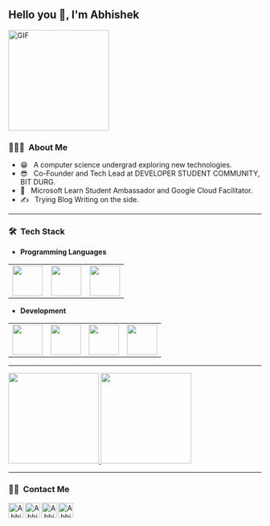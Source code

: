 <h2> Hello you 👋, I'm Abhishek</h2>
<img alt="GIF" src="https://media.giphy.com/media/l3q2GDh3wQqVWSiGY/giphy.gif" width = 200/>

<h3> 🧝🏻‍💻 &nbsp;About Me </h3>

- 😁 &nbsp; A computer science undergrad exploring new technologies.
- 😎 &nbsp; Co-Founder and Tech Lead at DEVELOPER STUDENT COMMUNITY, BIT DURG.
- 🌱 &nbsp; Microsoft Learn Student Ambassador and Google Cloud Facilitator.
- ✍️ &nbsp; Trying Blog Writing on the side.

---------------------------------------------------------------------------------------------------------------------------------------------------------------------------------
<h3> 🛠 &nbsp;Tech Stack</h3>

- **Programming Languages**
<table>
<tbody>
 <tr>
<td align="center" width="33%">
<img height=60px src="https://www.vectorlogo.zone/logos/javascript/javascript-horizontal.svg"> 
</td>
<td align="center" width="33%">
<img height=60px src="https://www.vectorlogo.zone/logos/java/java-ar21.svg"> 
</td>
<td align="center" width="33%">
<img height=60px src="https://www.vectorlogo.zone/logos/python/python-ar21.svg"> 
</td>
</tr>
</tbody>
</table>


- **Development**
<table>
<tbody>
 <tr>
<td align="center" width="25%">
<img height=60px src="https://www.vectorlogo.zone/logos/reactjs/reactjs-ar21.svg"> 
</td>
<td align="center" width="25%">
<img height=60px src="https://www.vectorlogo.zone/logos/nodejs/nodejs-ar21.svg"> 
</td>
<td align="center" width="25%">
<img height=60px src="https://www.vectorlogo.zone/logos/firebase/firebase-ar21.svg"> 
</td>
 <td align="center" width="25%">
<img height=60px src="https://www.vectorlogo.zone/logos/djangoproject/djangoproject-ar21.svg"> 
</td>
</tr>
</tbody>
</table>

---------------------------------------------------------------------------------------------------------------------------------------------------------------------------------

<a href="https://github.com/AVS1508">
  <img height="180em" src="https://github-readme-stats.vercel.app/api?username=fazer1929&theme=radical&show_icons=true" />
  <img height="180em" src="https://github-readme-stats.vercel.app/api/top-langs/?username=fazer1929&theme=radical&layout=compact" />
</a>

<br/>

---------------------------------------------------------------------------------------------------------------------------------------------------------------------------------
<h3> 🤝🏻 &nbsp;Contact Me </h3>

<p align="center">
  
<a href="https://abhishekagrawal.netlify.app/" target="_blank">
  <img align="left" alt="Abhishek's Website" width="30px" src="https://img.icons8.com/pastel-glyph/64/000000/web-design--v2.png" />
</a>
 <a href="https://twitter.com/fazer1929" target="_blank">
  <img align="left" alt="Abhishek's Twitter" width="30px" src="https://cdn.jsdelivr.net/npm/simple-icons@v3/icons/twitter.svg" />
</a>
<a href="https://www.linkedin.com/in/abhishekagrawal1929/" target="_blank">
  <img align="left" alt="Abhishek's LinkedIn" width="30px" src="https://cdn.jsdelivr.net/npm/simple-icons@v3/icons/linkedin.svg" />
</a>
<a href="https://github.com/fazer1929" target="_blank">
  <img align="left" alt="Abhishek's Github" width="30px" src="https://cdn.jsdelivr.net/npm/simple-icons@v3/icons/github.svg" />
</a>
</p>
